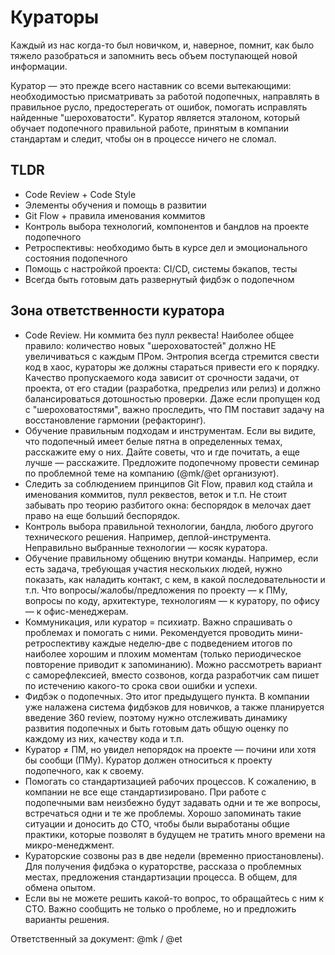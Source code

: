 # Кураторы

Каждый из нас когда-то был новичком, и, наверное, помнит, как было тяжело разобраться и запомнить весь объем поступающей новой информации.

Куратор — это прежде всего наставник со всеми вытекающими: необходимостью присматривать за работой подопечных, направлять в правильное русло, предостерегать от ошибок, помогать исправлять найденные "шероховатости".
Куратор является эталоном, который обучает подопечного правильной работе, принятым в компании стандартам и следит, чтобы он в процессе ничего не сломал.

## TLDR
- Code Review + Code Style
- Элементы обучения и помощь в развитии
- Git Flow + правила именования коммитов
- Контроль выбора технологий, компонентов и бандлов на проекте подопечного
- Ретроспективы: необходимо быть в курсе дел и эмоционального состояния подопечного
- Помощь с настройкой проекта: CI/CD, системы бэкапов, тесты
- Всегда быть готовым дать развернутый фидбэк о подопечном

## Зона ответственности куратора
- Code Review. Ни коммита без пулл реквеста!
  Наиболее общее правило: количество новых "шероховатостей" должно НЕ увеличиваться с каждым ПРом. Энтропия всегда стремится свести код в хаос, кураторы же должны стараться привести его к порядку.
  Качество пропускаемого кода зависит от срочности задачи, от проекта, от его стадии (разработка, предрелиз или релиз) и должно балансироваться дотошностью проверки. Даже если пропущен код с "шероховатостями", важно проследить, что ПМ поставит задачу на восстановление гармонии (рефакторинг).
- Обучение правильным подходам и инструментам.
  Если вы видите, что подопечный имеет белые пятна в определенных темах, расскажите ему о них. Дайте советы, что и где почитать, а еще лучше — расскажите. Предложите подопечному провести семинар по проблемной теме на компанию (@mk/@et организуют).
- Следить за соблюдением принципов Git Flow, правил код стайла и именования коммитов, пулл реквестов, веток и т.п. Не стоит забывать про теорию разбитого окна: беспорядок в мелочах дает право на еще больший беспорядок.
- Контроль выбора правильной технологии, бандла, любого другого технического решения. Например, деплой-инструмента. Неправильно выбранные технологии — косяк куратора.
- Обучение правильному общению внутри команды.
  Например, если есть задача, требующая участия нескольких людей, нужно показать, как наладить контакт, с кем, в какой последовательности и т.п. Что вопросы/жалобы/предложения по проекту — к ПМу, вопросы по коду, архитектуре, технологиям — к куратору, по офису — к офис-менеджерам.
- Коммуникация, или куратор = психиатр.
  Важно спрашивать о проблемах и помогать с ними. Рекомендуется проводить мини-ретроспективу каждые неделю-две с подведением итогов по наиболее хорошим и плохим моментам (только периодическое повторение приводит к запоминанию). Можно рассмотреть вариант с саморефлексией, вместо созвонов, когда разработчик сам пишет по истечению какого-то срока свои ошибки и успехи.
- Фидбэк о подопечных.
  Это итог предыдущего пункта. В компании уже налажена система фидбэков для новичков, а также планируется введение 360 review, поэтому нужно отслеживать динамику развития подопечных и быть готовым дать общую оценку по каждому из них, качеству кода и т.п.
- Куратор ≠ ПМ, но увидел непорядок на проекте — почини или хотя бы сообщи (ПМу). Куратор должен относиться к проекту подопечного, как к своему.
- Помогать со стандартизацией рабочих процессов.
  К сожалению, в компании не все еще стандартизировано. При работе с подопечными вам неизбежно будут задавать одни и те же вопросы, встречаться одни и те же проблемы. Хорошо запоминать такие ситуации и доносить до СТО, чтобы были выработаны общие практики, которые позволят в будущем не тратить много времени на микро-менеджмент.
- Кураторские созвоны раз в две недели (временно приостановлены).
  Для получения фидбэка о кураторстве, рассказа о проблемных местах, предложения стандартизации процесса. В общем, для обмена опытом.
- Если вы не можете решить какой-то вопрос, то обращайтесь с ним к СТО. Важно сообщить не только о проблеме, но и предложить варианты решения.

Ответственный за документ: @mk / @et
